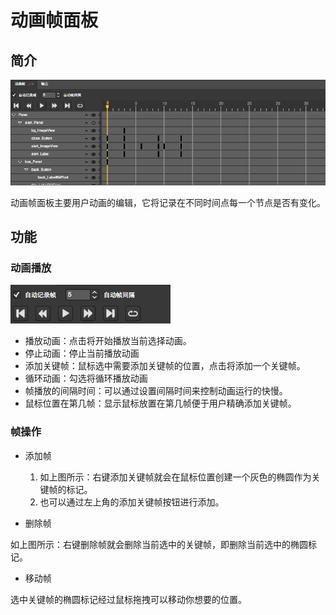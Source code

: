# 动画帧面板

## 简介

![](./res/animation_frame_panel.png)

动画帧面板主要用户动画的编辑，它将记录在不同时间点每一个节点是否有变化。

## 功能



### 动画播放

![](./res/controllers_button.png)


- 播放动画：点击将开始播放当前选择动画。
- 停止动画：停止当前播放动画
- 添加关键帧：鼠标选中需要添加关键帧的位置，点击将添加一个关键帧。
- 循环动画：勾选将循环播放动画
- 帧播放的间隔时间：可以通过设置间隔时间来控制动画运行的快慢。
- 鼠标位置在第几帧：显示鼠标放置在第几帧便于用户精确添加关键帧。


### 帧操作



- 添加帧  

	1. 如上图所示：右键添加关键帧就会在鼠标位置创建一个灰色的椭圆作为关键帧的标记。                
	2. 也可以通过左上角的添加关键帧按钮进行添加。

- 删除帧

如上图所示：右键删除帧就会删除当前选中的关键帧，即删除当前选中的椭圆标记。

- 移动帧

选中关键帧的椭圆标记经过鼠标拖拽可以移动你想要的位置。
